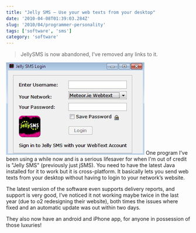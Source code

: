 ```yaml
---
title: "Jelly SMS – Use your web texts from your desktop"
date: '2010-04-08T01:39:03.284Z'
slug: '2010/04/programmer-personality'
tags: ['software', 'sms']
category: 'software'
---
```

>JellySMS is now abandoned, I've removed any links to it.

![jellysms.jpg](images/jellysms.jpg)
One program I’ve been using a while now and is a serious lifesaver for when I'm out of credit is "Jelly SMS" (previously just jSMS). You need to have the latest Java installed for it to work but it is cross-platform. It basically lets you send web texts from your desktop without having to login to your network’s website.

The latest version of the software even supports delivery reports, and support is very good, I’ve noticed it not working maybe twice in the last year (due to o2 redesigning their website), both times the issues where fixed and an automatic update was out within two days.

They also now have an android and iPhone app, for anyone in possession of those luxuries!